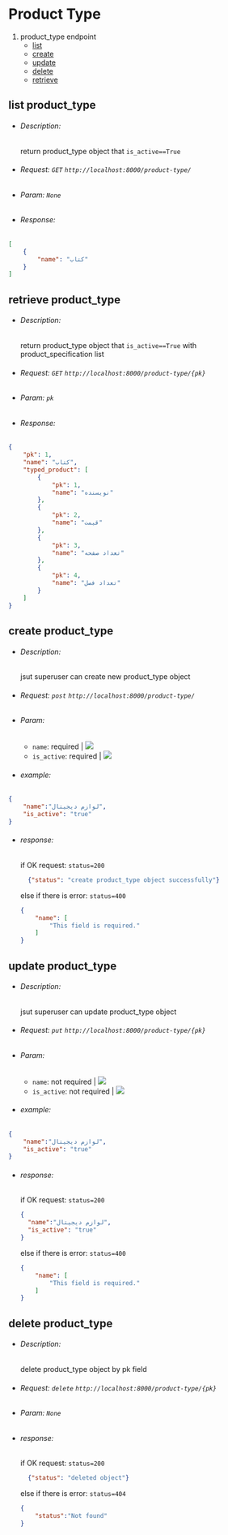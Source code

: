 # Product Type

1. product_type endpoint
    *   [list](#list-product_type)
    *   [create](#create-product_type)
    *   [update](#update-product_type)
    *   [delete](#delete-product_type)
    *   [retrieve](#retrieve-product_type)
    
## list product_type
*   ###### Description: 
       return product_type object that `is_active==True`
* ###### Request: `GET`  `http://localhost:8000/product-type/`
* ###### Param: `None`
* ###### Response:
```json
[
    {
        "name": "کتاب"
    }
]
```
## retrieve product_type
*   ###### Description: 
       return product_type object that `is_active==True` with product_specification list
* ###### Request: `GET`  `http://localhost:8000/product-type/{pk}`
* ###### Param: `pk`
* ###### Response:
```json
{
    "pk": 1,
    "name": "کتاب",
    "typed_product": [
        {
            "pk": 1,
            "name": "نویسنده"
        },
        {
            "pk": 2,
            "name": "قیمت"
        },
        {
            "pk": 3,
            "name": "تعداد صفحه"
        },
        {
            "pk": 4,
            "name": "تعداد فصل"
        }
    ]
}
```
## create product_type
* ###### Description: 
    jsut superuser can create new product_type object
    
* ###### Request: `post`  `http://localhost:8000/product-type/`
* ###### Param:
    *   `name`: required | ![](https://img.shields.io/static/v1?label=&message=string&color=red)
    *   `is_active`: required | ![](https://img.shields.io/static/v1?label=&message=string&color=red)

* ###### example:
```json
{
    "name":"لوازم دیجیتال",
    "is_active": "true"
}
```
* ###### response:
    if OK request:
    `status=200`
    ```json
      {"status": "create product_type object successfully"}
    ```
    else if there is error:
    `status=400`
    ```json
    {
        "name": [
            "This field is required."
        ]
    }
    ```
  
## update product_type
* ###### Description: 
    jsut superuser can update product_type object
    
* ###### Request: `put`  `http://localhost:8000/product-type/{pk}`
* ###### Param:
    *   `name`: not required | ![](https://img.shields.io/static/v1?label=&message=string&color=red)
    *   `is_active`: not required | ![](https://img.shields.io/static/v1?label=&message=string&color=red)
  
* ###### example:
```json
{
    "name":"لوازم دیجیتال",
    "is_active": "true"
}
```
* ###### response:
    if OK request:
    `status=200`
    ```json
    {
      "name":"لوازم دیجیتال",
      "is_active": "true"
    }
    ```
    else if there is error:
    `status=400`
    ```json
    {
        "name": [
            "This field is required."
        ]
    }
    ```
## delete product_type
* ###### Description: 
    delete product_type object by pk field
    
* ###### Request: `delete`  `http://localhost:8000/product-type/{pk}`
* ###### Param: `None`
* ###### response:
    if OK request:
    `status=200`
    ```json
      {"status": "deleted object"}
    ```
    else if there is error:
    `status=404`
    ```json
    {
        "status":"Not found"
    }
    ```